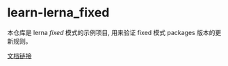 # learn-lerna_fixed
本仓库是 lerna *fixed* 模式的示例项目, 用来验证 fixed 模式 packages 版本的更新规则。   

[文档链接](./doc.md)
